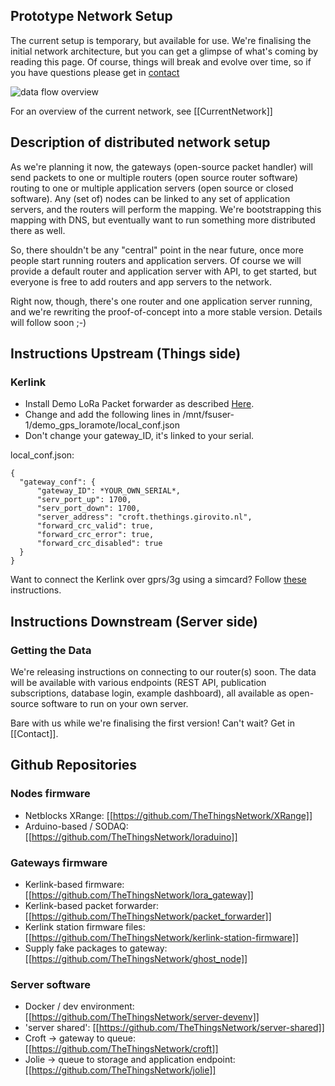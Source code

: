 ## Prototype Network Setup

The current setup is temporary, but available for use.
We're finalising the initial network architecture, but
you can get a glimpse of what's coming by reading this page.
Of course, things will break and evolve over time, so
if you have questions please get in [contact](Contact)

![data flow overview](http://thethingsnetwork.org/wiki/Software/Overview/attachment/3/ttn_prototype_data_flow.png)

For an overview of the current network, see
[[CurrentNetwork]]

## Description of distributed network setup
As we're planning it now, the gateways (open-source packet handler) will send packets to one or multiple routers (open source router software) routing to one or multiple application servers (open source or closed software). Any (set of) nodes can be linked to any set of application servers, and the routers will perform the mapping. We're bootstrapping this mapping with DNS, but eventually want to run something more distributed there as well.

So, there shouldn't be any "central" point in the near future, once more people start running routers and application servers. Of course we will provide a default router and application server with API, to get started, but everyone is free to add routers and app servers to the network.

Right now, though, there's one router and one application server running, and we're rewriting the proof-of-concept into a more stable version. Details will follow soon ;-)


## Instructions Upstream (Things side)
### Kerlink
* Install Demo LoRa Packet forwarder as described [Here](http://wikikerlink.fr/lora-station/doku.php?id=wiki:semtech#demo_lora_packet_forwarderready-to-use_package).
* Change and add the following lines in /mnt/fsuser-1/demo_gps_loramote/local_conf.json
* Don't change your gateway_ID, it's linked to your serial.

local_conf.json:

	{
	  "gateway_conf": {
	      "gateway_ID": *YOUR_OWN_SERIAL*,
		  "serv_port_up": 1700,
		  "serv_port_down": 1700,
		  "server_address": "croft.thethings.girovito.nl",
		  "forward_crc_valid": true,
		  "forward_crc_error": true,
		  "forward_crc_disabled": true
	  }
	}

Want to connect the Kerlink over gprs/3g using a simcard? Follow [these](gateways/kerlink/mobile-connection) instructions.

## Instructions Downstream (Server side)
### Getting the Data
We're releasing instructions on connecting to our router(s) soon. The data will be available with various endpoints (REST API, publication subscriptions, database login, example dashboard), all available as open-source software to run on your own server.

Bare with us while we're finalising the first version! Can't wait? Get in [[Contact]].


## Github Repositories

### Nodes firmware
* Netblocks XRange: [[https://github.com/TheThingsNetwork/XRange]]
* Arduino-based / SODAQ: [[https://github.com/TheThingsNetwork/loraduino]]

### Gateways firmware
* Kerlink-based firmware: [[https://github.com/TheThingsNetwork/lora_gateway]]
* Kerlink-based packet forwarder: [[https://github.com/TheThingsNetwork/packet_forwarder]]
* Kerlink station firmware files: [[https://github.com/TheThingsNetwork/kerlink-station-firmware]]
* Supply fake packages to gateway: [[https://github.com/TheThingsNetwork/ghost_node]]

### Server software
* Docker / dev environment: [[https://github.com/TheThingsNetwork/server-devenv]]
* 'server shared': [[https://github.com/TheThingsNetwork/server-shared]]
* Croft -> gateway to queue: [[https://github.com/TheThingsNetwork/croft]]
* Jolie -> queue to storage and application endpoint: [[https://github.com/TheThingsNetwork/jolie]]